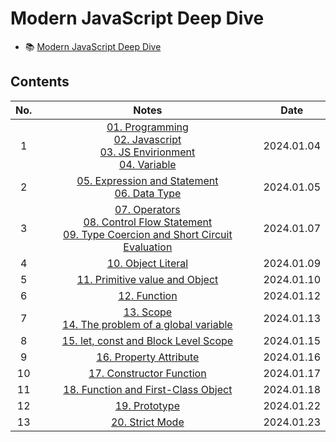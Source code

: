 # Modern JavaScript Deep Dive

- 📚 [Modern JavaScript Deep Dive](https://m.yes24.com/Goods/Detail/92742567)

## Contents

| No. |                                                                                                                                                                                                                       Notes                                                                                                                                                                                                                        |    Date    |
| :-: | :------------------------------------------------------------------------------------------------------------------------------------------------------------------------------------------------------------------------------------------------------------------------------------------------------------------------------------------------------------------------------------------------------------------------------------------------: | :--------: |
|  1  | [01. Programming](https://github.com/cskime/modern-js-deep-dive-study/blob/main/docs/01-programming.md)<br/>[02. Javascript](https://github.com/cskime/modern-js-deep-dive-study/blob/main/docs/02-javascript.md)<br/>[03. JS Envirionment](https://github.com/cskime/modern-js-deep-dive-study/blob/main/docs/03-javascript-environment.md)<br/>[04. Variable](https://github.com/cskime/modern-js-deep-dive-study/blob/main/docs/04-variable.md) | 2024.01.04 |
|  2  |                                                                                                       [05. Expression and Statement](https://github.com/cskime/modern-js-deep-dive-study/blob/main/docs/05-expression-statement.md)<br/>[06. Data Type](https://github.com/cskime/modern-js-deep-dive-study/blob/main/docs/06-data-type.md)                                                                                                        | 2024.01.05 |
|  3  |                              [07. Operators](https://github.com/cskime/modern-js-deep-dive-study/blob/main/docs/07-operator.md)<br/>[08. Control Flow Statement](https://github.com/cskime/modern-js-deep-dive-study/blob/main/docs/08-control-flow.md)<br/>[09. Type Coercion and Short Circuit Evaluation](https://github.com/cskime/modern-js-deep-dive-study/blob/main/docs/09-type-coercion-short-evaluation.md)                              | 2024.01.07 |
|  4  |                                                                                                                                                                   [10. Object Literal](https://github.com/cskime/modern-js-deep-dive-study/blob/main/docs/10-object-literal.md)                                                                                                                                                                    | 2024.01.09 |
|  5  |                                                                                                                                                         [11. Primitive value and Object](https://github.com/cskime/modern-js-deep-dive-study/blob/main/docs/11-primitive-value-object.md)                                                                                                                                                          | 2024.01.10 |
|  6  |                                                                                                                                                                         [12. Function](https://github.com/cskime/modern-js-deep-dive-study/blob/main/docs/12-function.md)                                                                                                                                                                          | 2024.01.12 |
|  7  |                                                                                                          [13. Scope](https://github.com/cskime/modern-js-deep-dive-study/blob/main/docs/13-scope.md)<br/>[14. The problem of a global variable](https://github.com/cskime/modern-js-deep-dive-study/blob/main/docs/14-global-problem.md)                                                                                                           | 2024.01.13 |
|  8  |                                                                                                                                                             [15. let, const and Block Level Scope](https://github.com/cskime/modern-js-deep-dive-study/blob/main/docs/15-let-const.md)                                                                                                                                                             | 2024.01.15 |
|  9  |                                                                                                                                                               [16. Property Attribute](https://github.com/cskime/modern-js-deep-dive-study/blob/main/docs/16-property-attribute.md)                                                                                                                                                                | 2024.01.16 |
| 10  |                                                                                                                                                             [17. Constructor Function](https://github.com/cskime/modern-js-deep-dive-study/blob/main/docs/17-constructor-function.md)                                                                                                                                                              | 2024.01.17 |
| 11  |                                                                                                                                                    [18. Function and First-Class Object](https://github.com/cskime/modern-js-deep-dive-study/blob/main/docs/18-function-first-class-object.md)                                                                                                                                                     | 2024.01.18 |
| 12  |                                                                                                                                                                        [19. Prototype](https://github.com/cskime/modern-js-deep-dive-study/blob/main/docs/19-prototype.md)                                                                                                                                                                         | 2024.01.22 |
| 13  |                                                                                                                                                                      [20. Strict Mode](https://github.com/cskime/modern-js-deep-dive-study/blob/main/docs/20-strict-mode.md)                                                                                                                                                                       | 2024.01.23 |
